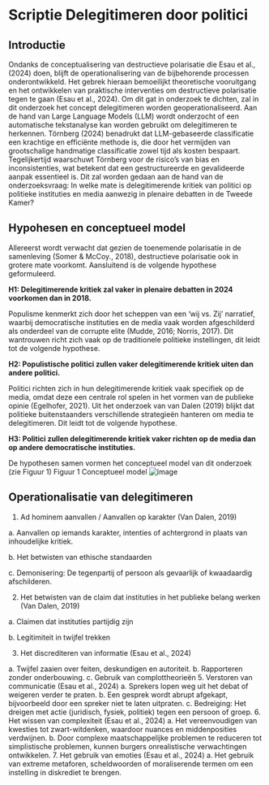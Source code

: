 # Scriptie Delegitimeren door politici
## Introductie
Ondanks de conceptualisering van destructieve polarisatie die Esau et al., (2024) doen, blijft de operationalisering van de bijbehorende processen onderontwikkeld. Het gebrek hieraan bemoeilijkt theoretische vooruitgang en het ontwikkelen van praktische interventies om destructieve polarisatie tegen te gaan (Esau et al., 2024). Om dit gat in onderzoek te dichten, zal in dit onderzoek het concept delegitimeren worden geoperationaliseerd. Aan de hand van Large Language Models (LLM) wordt onderzocht of een automatische tekstanalyse kan worden gebruikt om delegitimeren te herkennen. Törnberg (2024) benadrukt dat LLM-gebaseerde classificatie een krachtige en efficiënte methode is, die door het vermijden van grootschalige handmatige classificatie zowel tijd als kosten bespaart. Tegelijkertijd waarschuwt Törnberg voor de risico’s van bias en inconsistenties, wat betekent dat een gestructureerde en gevalideerde aanpak essentieel is. Dit zal worden gedaan aan de hand van de onderzoeksvraag: In welke mate is delegitimerende kritiek van politici op politieke instituties en media aanwezig in plenaire debatten in de Tweede Kamer?

## Hypohesen en conceptueel model
Allereerst wordt verwacht dat gezien de toenemende polarisatie in de samenleving (Somer & McCoy., 2018), destructieve polarisatie ook in grotere mate voorkomt. Aansluitend is de volgende hypothese geformuleerd. 

**H1: Delegitimerende kritiek zal vaker in plenaire debatten in 2024 voorkomen dan in 2018.**

Populisme kenmerkt zich door het scheppen van een ‘wij vs. Zij’ narratief, waarbij democratische instituties en de media vaak worden afgeschilderd als onderdeel van de corrupte elite (Mudde, 2016; Norris, 2017). Dit wantrouwen richt zich vaak op de traditionele politieke instellingen, dit leidt tot de volgende hypothese.

**H2: Populistische politici zullen vaker delegitimerende kritiek uiten dan andere politici.**

Politici richten zich in hun delegitimerende kritiek vaak specifiek op de media, omdat deze een centrale rol spelen in het vormen van de publieke opinie (Egelhofer, 2021). Uit het onderzoek van van Dalen (2019) blijkt dat politieke buitenstaanders verschillende strategieën hanteren om media te delegitimeren. Dit leidt tot de volgende hypothese.

**H3: Politici zullen delegitimerende kritiek vaker richten op de media dan op andere democratische instituties.**

De hypothesen samen vormen het conceptueel model van dit onderzoek (zie Figuur 1)
Figuur 1
Conceptueel model
 ![image](https://github.com/user-attachments/assets/c640db9d-79d9-470b-879b-fd2c8c61338c)

## Operationalisatie van delegitimeren

1.	Ad hominem aanvallen / Aanvallen op karakter (Van Dalen, 2019)

a.	Aanvallen op iemands karakter, intenties of achtergrond in plaats van inhoudelijke kritiek. 

b.	Het betwisten van ethische standaarden

c.	Demonisering: De tegenpartij of persoon als gevaarlijk of kwaadaardig afschilderen.

2.	Het betwisten van de claim dat instituties in het publieke belang werken (Van Dalen, 2019) 

a.	Claimen dat instituties partijdig zijn

b.	Legitimiteit in twijfel trekken

3.	Het discrediteren van informatie (Esau et al., 2024)

a.	Twijfel zaaien over feiten, deskundigen en autoriteit.
b.	Rapporteren zonder onderbouwing.
c.	Gebruik van complottheorieën
5.	Verstoren van communicatie (Esau et al., 2024)
a.	Sprekers lopen weg uit het debat of weigeren verder te praten.
b.	Een gesprek wordt abrupt afgekapt, bijvoorbeeld door een spreker niet te laten uitpraten.
c.	Bedreiging: Het dreigen met actie (juridisch, fysiek, politiek) tegen een persoon of groep.
6.	Het wissen van complexiteit (Esau et al., 2024)
a.	Het vereenvoudigen van kwesties tot zwart-witdenken, waardoor nuances en middenposities verdwijnen.
b.	Door complexe maatschappelijke problemen te reduceren tot simplistische problemen, kunnen burgers onrealistische verwachtingen ontwikkelen.
7.	Het gebruik van emoties (Esau et al., 2024)
a.	Het gebruik van extreme metaforen, scheldwoorden of moraliserende termen om een instelling in diskrediet te brengen.
